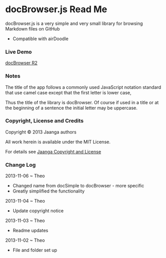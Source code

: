 docBrowser.js Read Me
=====================
docBrowser.js is a very simple and very small library for browsing Markdown files on GitHub

* Compatible with airDoodle 

### Live Demo

[docBrowser R2](http://jaanga.github.io/libs/db/doc-browser-prototype.html)

### Notes

The title of the app follows a commonly used JavaScript notation standard that use camel case except that the first letter is lower case,

Thus the title of the library is docBrowser. Of course if used in a title or at the beginning of a sentence the initial letter may be uppercase. 

### Copyright, License and Credits
Copyright &copy; 2013 Jaanga authors

All work herein is available under the MIT License.  

For details see [Jaanga Copyright and License](http://jaanga.github.io/libs/jaanga-copyright-and-mit-license.md)


### Change Log

2013-11-06 ~ Theo

* Changed name from docSimple to docBrowser - more specific
* Greatly simplified the functionality


2013-11-04 ~ Theo

* Update copyright notice

2013-11-03 ~ Theo

* Readme updates

2013-11-02 ~ Theo

* File and folder set up 
